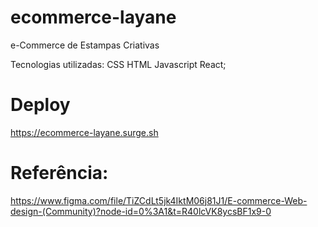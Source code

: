 # ecommerce-layane

e-Commerce de Estampas Criativas

Tecnologias utilizadas: CSS HTML Javascript React;

# Deploy
https://ecommerce-layane.surge.sh

# Referência:
https://www.figma.com/file/TiZCdLt5jk4IktM06j81J1/E-commerce-Web-design-(Community)?node-id=0%3A1&t=R40lcVK8ycsBF1x9-0
